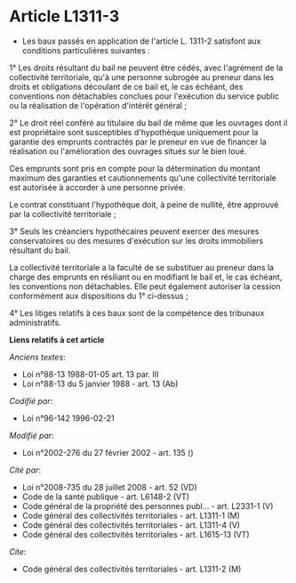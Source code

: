 # Article L1311-3

- Les baux passés en application de l'article L. 1311-2 satisfont aux conditions particulières suivantes :

1° Les droits résultant du bail ne peuvent être cédés, avec l'agrément de la collectivité territoriale, qu'à une personne
subrogée au preneur dans les droits et obligations découlant de ce bail et, le cas échéant, des conventions non détachables
conclues pour l'exécution du service public ou la réalisation de l'opération d'intérêt général ;

2° Le droit réel conféré au titulaire du bail de même que les ouvrages dont il est propriétaire sont susceptibles
d'hypothèque uniquement pour la garantie des emprunts contractés par le preneur en vue de financer la réalisation ou
l'amélioration des ouvrages situés sur le bien loué.

Ces emprunts sont pris en compte pour la détermination du montant maximum des garanties et cautionnements qu'une collectivité
territoriale est autorisée à accorder à une personne privée.

Le contrat constituant l'hypothèque doit, à peine de nullité, être approuvé par la collectivité territoriale ;

3° Seuls les créanciers hypothécaires peuvent exercer des mesures conservatoires ou des mesures d'exécution sur les droits
immobiliers résultant du bail.

La collectivité territoriale a la faculté de se substituer au preneur dans la charge des emprunts en résiliant ou en
modifiant le bail et, le cas échéant, les conventions non détachables. Elle peut également autoriser la cession conformément
aux dispositions du 1° ci-dessus ;

4° Les litiges relatifs à ces baux sont de la compétence des tribunaux administratifs.

**Liens relatifs à cet article**

_Anciens textes_:

  - Loi n°88-13 1988-01-05 art. 13 par. III
  - Loi n°88-13 du 5 janvier 1988 - art. 13 (Ab)

_Codifié par_:

  - Loi n°96-142 1996-02-21

_Modifié par_:

  - Loi n°2002-276 du 27 février 2002 - art. 135 ()

_Cité par_:

  - Loi n°2008-735 du 28 juillet 2008 - art. 52 (VD)
  - Code de la santé publique - art. L6148-2 (VT)
  - Code général de la propriété des personnes publ... - art. L2331-1 (V)
  - Code général des collectivités territoriales - art. L1311-1 (M)
  - Code général des collectivités territoriales - art. L1311-4 (V)
  - Code général des collectivités territoriales - art. L1615-13 (VT)

_Cite_:

  - Code général des collectivités territoriales - art. L1311-2 (M)
